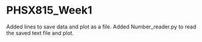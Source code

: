 # PHSX815_Week1
Added lines to save data and plot as a file.
Added Number_reader.py to read the saved text file and plot. 
